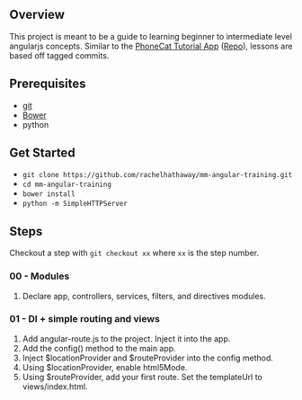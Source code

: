 ## Overview

This project is meant to be a guide to learning beginner to intermediate level angularjs concepts. Similar to the [PhoneCat Tutorial App](https://docs.angularjs.org/tutorial) ([Repo](https://github.com/angular/angular-phonecat)), lessons are based off tagged commits. 

## Prerequisites
- [git](http://git-scm.com/)
- [Bower](http://bower.io/)
- python

## Get Started
- `git clone https://github.com/rachelhathaway/mm-angular-training.git`
- `cd mm-angular-training`
- `bower install`
- `python -m SimpleHTTPServer`

## Steps
Checkout a step with `git checkout xx` where `xx` is the step number.

### 00 - Modules
1. Declare app, controllers, services, filters, and directives modules.

### 01 - DI + simple routing and views
1. Add angular-route.js to the project. Inject it into the app.
2. Add the config() method to the main app.
3. Inject $locationProvider and $routeProvider into the config method.
4. Using $locationProvider, enable html5Mode.
5. Using $routeProvider, add your first route. Set the templateUrl to views/index.html.